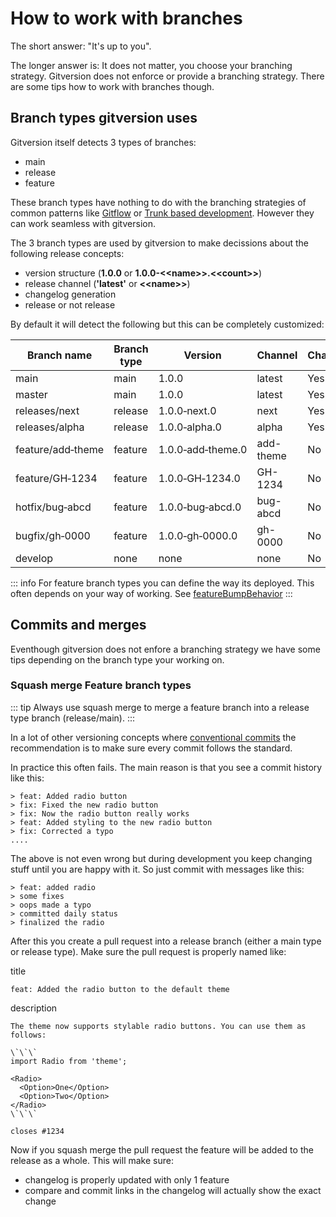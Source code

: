 # How to work with branches

The short answer: "It's up to you".

The longer answer is: It does not matter, you choose your branching strategy. Gitversion does not enforce or provide a branching strategy.
There are some tips how to work with branches though.

## Branch types gitversion uses

Gitversion itself detects 3 types of branches:

- main
- release
- feature

These branch types have nothing to do with the branching strategies of common patterns like [Gitflow](https://www.atlassian.com/git/tutorials/comparing-workflows/gitflow-workflow) or [Trunk based development](https://trunkbaseddevelopment.com/). However they can work seamless with gitversion.

The 3 branch types are used by gitversion to make decissions about the following release concepts:

- version structure (**1.0.0** or **1.0.0-\<\<name>>.\<\<count>>**)
- release channel (**'latest'** or **\<\<name>>**)
- changelog generation
- release or not release

By default it will detect the following but this can be completely customized:

| Branch name | Branch type | Version | Channel | Changelog | Release |
|-|-|-|-|-|-|
| main | main | 1.0.0 | latest | Yes | Yes |
| master | main | 1.0.0 | latest | Yes | Yes |
| releases/next | release | 1.0.0&#8209;next.0 | next | Yes | Yes |
| releases/alpha | release | 1.0.0&#8209;alpha.0 | alpha | Yes | Yes |
| feature/add&#8209;theme | feature | 1.0.0&#8209;add&#8209;theme.0 | add-theme | No | Depends&nbsp;* |
| feature/GH&#8209;1234 | feature | 1.0.0&#8209;GH&#8209;1234.0 | GH-1234 | No |  Depends&nbsp;* |
| hotfix/bug&#8209;abcd | feature | 1.0.0&#8209;bug&#8209;abcd.0 | bug-abcd | No  | Depends&nbsp;* |
| bugfix/gh&#8209;0000 | feature | 1.0.0&#8209;gh&#8209;0000.0 | gh-0000 | No | Depends&nbsp;* |
| develop | none | none | none | No | no |

::: info
For feature branch types you can define the way its deployed. This often depends on your way of working. See [featureBumpBehavior](../reference/configuration.md#featureBumpBehavior)
:::

## Commits and merges

Eventhough gitversion does not enfore a branching strategy we have some tips depending on the branch type your working on.

### Squash merge Feature branch types

::: tip
Always use squash merge to merge a feature branch into a release type branch (release/main).
:::

In a lot of other versioning concepts where [conventional commits](https://www.conventionalcommits.org/en/v1.0.0/) the recommendation is to make sure every commit follows the standard.

In practice this often fails. The main reason is that you see a commit history like this:

```
> feat: Added radio button
> fix: Fixed the new radio button
> fix: Now the radio button really works
> feat: Added styling to the new radio button
> fix: Corrected a typo
....
```

The above is not even wrong but during development you keep changing stuff until you are happy with it. So just commit with messages like this:

```
> feat: added radio
> some fixes
> oops made a typo
> committed daily status
> finalized the radio
```

After this you create a pull request into a release branch (either a main type or release type). Make sure the pull request is properly named like:

title
```
feat: Added the radio button to the default theme 
```

description
```
The theme now supports stylable radio buttons. You can use them as follows:

\`\`\`
import Radio from 'theme';

<Radio>
  <Option>One</Option>
  <Option>Two</Option>
</Radio>
\`\`\`

closes #1234
```

Now if you squash merge the pull request the feature will be added to the release as a whole. This will make sure:
- changelog is properly updated with only 1 feature
- compare and commit links in the changelog will actually show the exact change
